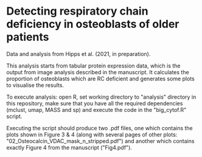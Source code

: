 # Detecting respiratory chain deficiency in osteoblasts of older patients 

Data and analysis from Hipps et al. (2021, in preparation).

This analysis starts from tabular protein expression data, which is the output from image analysis described in the manuscript.  It calculates the proportion of osteoblasts which are RC deficient and generates some plots to visualise the results.

To execute analysis: open R, set working directory to "analysis" directory in this repository, make sure that you have all the required dependencies (mclust, umap, MASS and sp) and execute the code in the "big_cytof.R" script.  

Executing the script should produce two .pdf files, one which contains the plots shown in Figure 3 & 4 (along with several pages of other plots: "02_Osteocalcin_VDAC_mask_n_stripped.pdf") and another which contains exactly Figure 4 from the manuscript ("Fig4.pdf").
